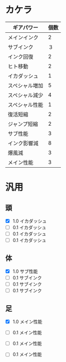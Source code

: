 # カケラ
| ギアパワー | 個数 |
----|----
| メインインク | 2 | 
| サブインク| ３ |
| インク回復 | 2 |  
| ヒト移動 |  2 |
| イカダッシュ | 1 | 
| スペシャル増加 | 5 | 
| スペシャル減少 | 4 | 
| スペシャル性能 | 1 | 
| 復活短縮 | 2 | 
| ジャンプ短縮 | 2 | 
| サブ性能 | 3 | 
| インク影響減 | 8 | 
| 爆風減 | 3 | 
| メイン性能 | 3 | 

# 汎用
## 頭
- [x] 1.0 イカダッシュ
- [ ] 0.1 イカダッシュ
- [ ] 0.1 イカダッシュ
- [ ] 0.1 イカダッシュ
## 体
- [x] 1.0 サブ性能
- [ ] 0.1 サブインク
- [ ] 0.1 サブインク
- [ ] 0.1 サブインク
## 足
- [x] 1.0 メイン性能
- [ ] 0.1 メイン性能
- [ ] 0.1 メイン性能
- [ ] 0.1 メイン性能

